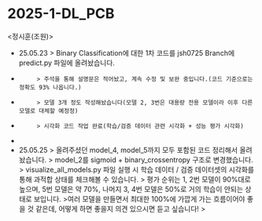 # 2025-1-DL_PCB
<정시훈(조원)>
* 25.05.23 > Binary Classification에 대한 1차 코드를 jsh0725 Branch에 predict.py 파일에 올려놨습니다.
*          > 주석을 통해 설명문은 적어놨고, 계속 수정 및 보완 중입니다.(코드 기준으로는 정확도 93% 나옵니다.)
*          > 모델 3개 정도 작성해놨습니다(모델 2, 3번은 대용량 전용 모델이라 이후 다른 모델로 대체할 예정정)
*          > 시각화 코드 작업 완료(학습/검증 데이터 관련 시각화 + 성능 평가 시각화)
*
* 25.05.25 > 올려주셨던 model_4, model_5까지 모두 포함된 코드 정리해서 올려놨습니다.
           > model_2를 sigmoid + binary_crossentropy 구조로 변경했습니다.
           > visualize_all_models.py 파일 실행 시 학습 데이터 / 검증 데이터셋의 시각화를 통해 과적합 상태를 체크해볼 수 있습니다.
           > 평가 순위는 1, 2번 모델이 90%대로 높으며, 5번 모델은 약 70%, 나머지 3, 4번 모델은 50%로 거의 학습이 안되는 상태로 보입니다.
           >여러 모델을 만들면서 최대한 100%에 가깝게 가는 흐름이어야 좋을 것 같은데, 어떻게 하면 좋을지 의견 있으시면 듣고 싶습니다!
           >
